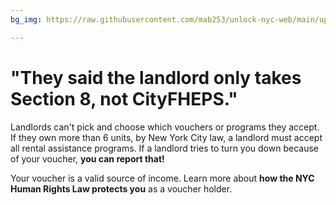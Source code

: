 ```yaml
---
bg_img: https://raw.githubusercontent.com/mab253/unlock-nyc-web/main/uploads/storytelling_website-3.png

---
```

# "They said the landlord only takes Section 8, not CityFHEPS."

Landlords can't pick and choose which vouchers or programs they accept. If they own more than 6 units, by New York City law, a landlord must accept all rental assistance programs. If a landlord tries to turn you down because of your voucher, **you can report that!**

Your voucher is a valid source of income. Learn more about **how the NYC Human Rights Law protects you** as a voucher holder.
